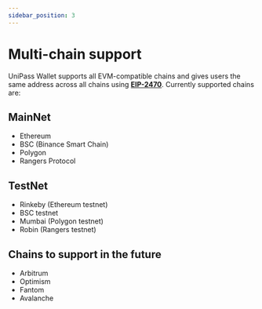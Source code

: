 ```yaml
---
sidebar_position: 3
---
```


# Multi-chain support

UniPass Wallet supports all EVM-compatible chains and gives users the same address across all chains using [**EIP-2470**](https://eips.ethereum.org/EIPS/eip-2470). Currently supported chains are:

## MainNet

- Ethereum
- BSC (Binance Smart Chain)
- Polygon
- Rangers Protocol

## TestNet

- Rinkeby (Ethereum testnet)
- BSC testnet
- Mumbai (Polygon testnet)
- Robin (Rangers testnet)

## Chains to support in the future

- Arbitrum
- Optimism
- Fantom
- Avalanche